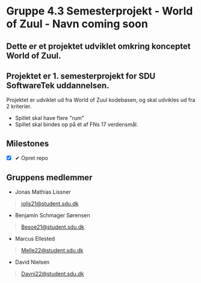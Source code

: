 # Gruppe 4.3 Semesterprojekt - World of Zuul - Navn coming soon
## Dette er et projektet udviklet omkring konceptet World of Zuul.
## Projektet er 1. semesterprojekt for SDU SoftwareTek uddannelsen.

Projektet er udviklet ud fra World of Zuul kodebasen, og skal udvikles ud fra 2 kriterier.
* Spillet skal have flere "rum"
* Spillet skal bindes op på ét af FNs 17 verdensmål.

## Milestones

* [x] ✔ Opret repo



## Gruppens medlemmer
* Jonas Mathias Lissner
> jolis21@student.sdu.dk

* Benjamin Schmager Sørensen
> Besoe21@student.sdu.dk

* Marcus Ellested
> Melle22@student.sdu.dk

* David Nielsen
> Davni22@student.sdu.dk